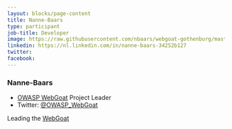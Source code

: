```yaml
---
layout: blocks/page-content
title: Nanne-Baars
type: participant
job-title: Developer
image: https://raw.githubusercontent.com/nbaars/webgoat-gothenburg/master/nanne-baars.png
linkedin: https://nl.linkedin.com/in/nanne-baars-34252b127
twitter: 
facebook: 
---
```


### Nanne-Baars

* [OWASP WebGoat](https://www.owasp.org/index.php/Category:OWASP_WebGoat_Project) Project Leader
* Twitter: [@OWASP_WebGoat](https://twitter.com/OWASP_WebGoat)

Leading the [WebGoat](../Working-Sessions/WebGoat.md)
